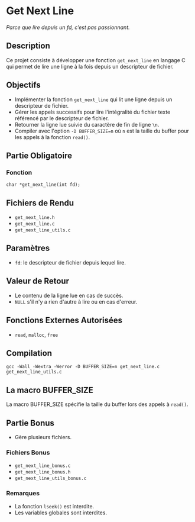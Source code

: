 # Get Next Line

*Parce que lire depuis un fd, c’est pas passionnant.*

## Description

Ce projet consiste à développer une fonction `get_next_line` en langage C qui permet de lire une ligne à la fois depuis un descripteur de fichier.

## Objectifs

- Implémenter la fonction `get_next_line` qui lit une ligne depuis un descripteur de fichier.
- Gérer les appels successifs pour lire l'intégralité du fichier texte référencé par le descripteur de fichier.
- Retourner la ligne lue suivie du caractère de fin de ligne `\n`.
- Compiler avec l'option `-D BUFFER_SIZE=n` où `n` est la taille du buffer pour les appels à la fonction `read()`.

## Partie Obligatoire

### Fonction

```
char *get_next_line(int fd);
```

## Fichiers de Rendu
- `get_next_line.h`
- `get_next_line.c`
- `get_next_line_utils.c`

## Paramètres
- `fd`: le descripteur de fichier depuis lequel lire.

## Valeur de Retour
- Le contenu de la ligne lue en cas de succès.
- `NULL` s'il n'y a rien d'autre à lire ou en cas d'erreur.

## Fonctions Externes Autorisées
- `read`, `malloc`, `free`

## Compilation
```
gcc -Wall -Wextra -Werror -D BUFFER_SIZE=n get_next_line.c get_next_line_utils.c
```

## La macro BUFFER_SIZE
La macro BUFFER_SIZE spécifie la taille du buffer lors des appels à `read()`.

## Partie Bonus
- Gère plusieurs fichiers.

### Fichiers Bonus
- `get_next_line_bonus.c`
- `get_next_line_bonus.h`
- `get_next_line_utils_bonus.c`

### Remarques
- La fonction `lseek()` est interdite.
- Les variables globales sont interdites.
